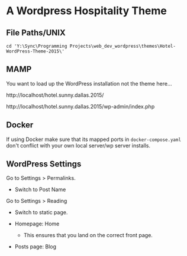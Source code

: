 # A Wordpress Hospitality Theme

## File Paths/UNIX

```
cd 'Y:\Sync\Programming Projects\web_dev_wordpress\themes\Hotel-WordPress-Theme-2015\'
```

## MAMP

You want to load up the WordPress installation not the theme here...

http://localhost/hotel.sunny.dallas.2015/

http://localhost/hotel.sunny.dallas.2015/wp-admin/index.php

## Docker

If using Docker make sure that its mapped ports in `docker-compose.yaml` don't conflict with your own local server/wp server installs.

## WordPress Settings

Go to Settings > Permalinks.

* Switch to Post Name

Go to Settings > Reading

* Switch to static page.

* Homepage: Home

	* This ensures that you land on the correct front page.

* Posts page:  Blog